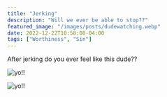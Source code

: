 ```yaml
---
title: "Jerking"
description: "Will we ever be able to stop??"
featured_image: "/images/posts/dudewatching.webp"
date: 2022-12-22T10:58:08-04:00
tags: ["Worthiness", "Sin"]
---
```






After jerking do you ever feel like this dude??

![yo!!](/contents/images/posts/sad.jpeg)


![yo!!](/contents/images/posts/sad.jpeg)